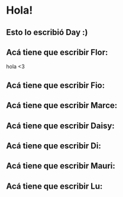 # Hola!

## Esto lo escribió Day :)

## Acá tiene que escribir Flor:
hola <3
## Acá tiene que escribir Fio:

## Acá tiene que escribir Marce:

## Acá tiene que escribir Daisy:

## Acá tiene que escribir Di:

## Acá tiene que escribir Mauri:

## Acá tiene que escribir Lu:
